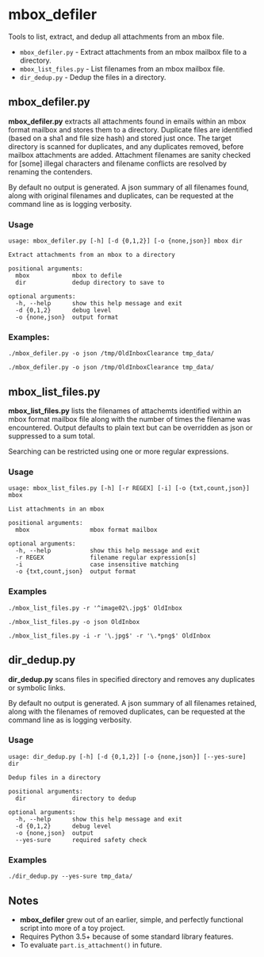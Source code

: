 # mbox_defiler

Tools to list, extract, and dedup all attachments from an mbox file.

* ```mbox_defiler.py``` - Extract attachments from an mbox mailbox file to a
directory.
* ```mbox_list_files.py``` - List filenames from an mbox mailbox file.
* ```dir_dedup.py``` - Dedup the files in a directory.

## mbox_defiler.py

**mbox_defiler.py** extracts all attachments found in emails within an mbox
format mailbox and stores them to a directory.  Duplicate files are identified
(based on a sha1 and file size hash) and stored just once.  The target directory
is scanned for duplicates, and any duplicates removed, before mailbox
attachments are added.  Attachment filenames are sanity checked for [some]
illegal characters and filename conflicts are resolved by renaming the
contenders.

By default no output is generated.  A json summary of all filenames found, along
with original filenames and duplicates, can be requested at the command line as
is logging verbosity.

### Usage

```{text}
usage: mbox_defiler.py [-h] [-d {0,1,2}] [-o {none,json}] mbox dir

Extract attachments from an mbox to a directory

positional arguments:
  mbox            mbox to defile
  dir             dedup directory to save to

optional arguments:
  -h, --help      show this help message and exit
  -d {0,1,2}      debug level
  -o {none,json}  output format
```

### Examples:

```{text}
./mbox_defiler.py -o json /tmp/OldInboxClearance tmp_data/
```

```{text}
./mbox_defiler.py -o json /tmp/OldInboxClearance tmp_data/
```

## mbox_list_files.py

**mbox_list_files.py** lists the filenames of attachemts identified within an
mbox format mailbox file along with the number of times the filename was
encountered.  Output defaults to plain text but can be overridden as json or
suppressed to a sum total.

Searching can be restricted using one or more regular expressions.

### Usage

```{text}
usage: mbox_list_files.py [-h] [-r REGEX] [-i] [-o {txt,count,json}] mbox

List attachments in an mbox

positional arguments:
  mbox                 mbox format mailbox

optional arguments:
  -h, --help           show this help message and exit
  -r REGEX             filename regular expression[s]
  -i                   case insensitive matching
  -o {txt,count,json}  output format
```

### Examples

```{text}
./mbox_list_files.py -r '^image02\.jpg$' OldInbox
```

```{text}
./mbox_list_files.py -o json OldInbox
```

```{text}
./mbox_list_files.py -i -r '\.jpg$' -r '\.*png$' OldInbox
```

## dir_dedup.py

**dir_dedup.py** scans files in specified directory and removes any duplicates
or symbolic links.

By default no output is generated.  A json summary of all filenames retained,
along with the filenames of removed duplicates, can be requested at the command
line as is logging verbosity.

### Usage

```{text}
usage: dir_dedup.py [-h] [-d {0,1,2}] [-o {none,json}] [--yes-sure] dir

Dedup files in a directory

positional arguments:
  dir             directory to dedup

optional arguments:
  -h, --help      show this help message and exit
  -d {0,1,2}      debug level
  -o {none,json}  output
  --yes-sure      required safety check
```

### Examples

```{text}
./dir_dedup.py --yes-sure tmp_data/
```

## Notes

* **mbox_defiler** grew out of an earlier, simple, and perfectly functional
  script into more of a toy project.
* Requires Python 3.5+ because of some standard library features.
* To evaluate ```part.is_attachment()``` in future.

